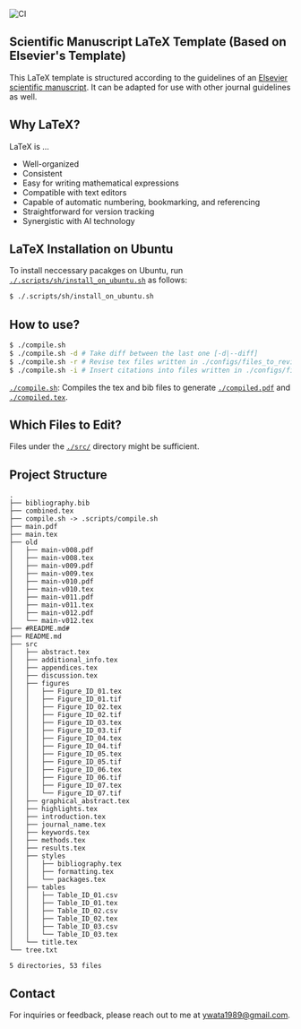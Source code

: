 ![CI](https://github.com/ywatanabe1989/LaTeX-Scientific-Template/actions/workflows/compile.yml/badge.svg)

## Scientific Manuscript LaTeX Template (Based on Elsevier's Template)

This LaTeX template is structured according to the guidelines of an [Elsevier scientific manuscript](https://www.elsevier.com/researcher/author/policies-and-guidelines/latex-instructions). It can be adapted for use with other journal guidelines as well.

## Why LaTeX?
LaTeX is ...
- Well-organized
- Consistent
- Easy for writing mathematical expressions
- Compatible with text editors
- Capable of automatic numbering, bookmarking, and referencing
- Straightforward for version tracking
- Synergistic with AI technology

## LaTeX Installation on Ubuntu

To install neccessary pacakges on Ubuntu, run [`./.scripts/sh/install_on_ubuntu.sh`](./.scripts/sh/install_on_ubuntu.sh) as follows:

```bash
$ ./.scripts/sh/install_on_ubuntu.sh
```

## How to use?

``` bash
$ ./compile.sh
$ ./compile.sh -d # Take diff between the last one [-d|--diff]
$ ./compile.sh -r # Revise tex files written in ./configs/files_to_revise.txt [-r|--revise]
$ ./compile.sh -i # Insert citations into files written in ./configs/files_to_revise.txt based on ./bibliography.bib [-i|-insert-citations]
```

[`./compile.sh`](./.scripts/sh/compile.sh): Compiles the tex and bib files to generate [`./compiled.pdf`](./compiled.pdf) and [`./compiled.tex`](./compiled.tex).

## Which Files to Edit?

Files under the [`./src/`](./src/) directory might be sufficient.

## Project Structure

```
.
├── bibliography.bib
├── combined.tex
├── compile.sh -> .scripts/compile.sh
├── main.pdf
├── main.tex
├── old
│   ├── main-v008.pdf
│   ├── main-v008.tex
│   ├── main-v009.pdf
│   ├── main-v009.tex
│   ├── main-v010.pdf
│   ├── main-v010.tex
│   ├── main-v011.pdf
│   ├── main-v011.tex
│   ├── main-v012.pdf
│   └── main-v012.tex
├── #README.md#
├── README.md
├── src
│   ├── abstract.tex
│   ├── additional_info.tex
│   ├── appendices.tex
│   ├── discussion.tex
│   ├── figures
│   │   ├── Figure_ID_01.tex
│   │   ├── Figure_ID_01.tif
│   │   ├── Figure_ID_02.tex
│   │   ├── Figure_ID_02.tif
│   │   ├── Figure_ID_03.tex
│   │   ├── Figure_ID_03.tif
│   │   ├── Figure_ID_04.tex
│   │   ├── Figure_ID_04.tif
│   │   ├── Figure_ID_05.tex
│   │   ├── Figure_ID_05.tif
│   │   ├── Figure_ID_06.tex
│   │   ├── Figure_ID_06.tif
│   │   ├── Figure_ID_07.tex
│   │   └── Figure_ID_07.tif
│   ├── graphical_abstract.tex
│   ├── highlights.tex
│   ├── introduction.tex
│   ├── journal_name.tex
│   ├── keywords.tex
│   ├── methods.tex
│   ├── results.tex
│   ├── styles
│   │   ├── bibliography.tex
│   │   ├── formatting.tex
│   │   └── packages.tex
│   ├── tables
│   │   ├── Table_ID_01.csv
│   │   ├── Table_ID_01.tex
│   │   ├── Table_ID_02.csv
│   │   ├── Table_ID_02.tex
│   │   ├── Table_ID_03.csv
│   │   └── Table_ID_03.tex
│   └── title.tex
└── tree.txt

5 directories, 53 files
```

## Contact

For inquiries or feedback, please reach out to me at ywata1989@gmail.com.
